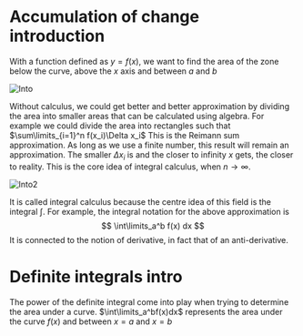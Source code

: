 # Accumulation of change introduction

With a function defined as $y = f(x)$, we want to find the area of the zone below the curve, above the $x$ axis and between $a$ and $b$

![Into](C:\Repositories\Courses\Calculus\Integrals\Img\Into.PNG)

Without calculus, we could get better and better approximation by dividing the area into smaller areas that can be calculated using algebra. For example we could divide the area into rectangles such that $\sum\limits_{i=1}^n f(x_i)\Delta x_i$ This is the Reimann sum approximation. As long as we use a finite number, this result will remain an approximation. The smaller $\Delta x_i$ is and the closer to infinity $x$ gets, the closer to reality. This is the core idea of integral calculus, when $n \to \infty$.

![Into2](C:\Repositories\Courses\Calculus\Integrals\Img\Into2.PNG)

It is called integral calculus because the centre idea of this field is the integral $\int$. For example, the integral notation for the above approximation is 
$$
\int\limits_a^b f(x) dx
$$
It is connected to the notion of derivative, in fact that of an anti-derivative.

# Definite integrals intro

The power of the definite integral come into play when trying to determine the area under a curve. $\int\limits_a^bf(x)dx$ represents the area under the curve $f(x)$ and between $x=a$ and $x=b$



